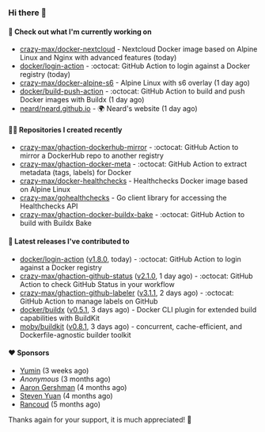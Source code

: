 ### Hi there 👋

#### 👷 Check out what I'm currently working on

- [crazy-max/docker-nextcloud](https://github.com/crazy-max/docker-nextcloud) - Nextcloud Docker image based on Alpine Linux and Nginx with advanced features (today)
- [docker/login-action](https://github.com/docker/login-action) - :octocat: GitHub Action to login against a Docker registry (today)
- [crazy-max/docker-alpine-s6](https://github.com/crazy-max/docker-alpine-s6) - Alpine Linux with s6 overlay (1 day ago)
- [docker/build-push-action](https://github.com/docker/build-push-action) - :octocat: GitHub Action to build and push Docker images with Buildx (1 day ago)
- [neard/neard.github.io](https://github.com/neard/neard.github.io) - 🌍 Neard&#39;s website (1 day ago)

#### 👨‍💻 Repositories I created recently

- [crazy-max/ghaction-dockerhub-mirror](https://github.com/crazy-max/ghaction-dockerhub-mirror) - :octocat: GitHub Action to mirror a DockerHub repo to another registry
- [crazy-max/ghaction-docker-meta](https://github.com/crazy-max/ghaction-docker-meta) - :octocat: GitHub Action to extract metadata (tags, labels) for Docker
- [crazy-max/docker-healthchecks](https://github.com/crazy-max/docker-healthchecks) - Healthchecks Docker image based on Alpine Linux
- [crazy-max/gohealthchecks](https://github.com/crazy-max/gohealthchecks) - Go client library for accessing the Healthchecks API
- [crazy-max/ghaction-docker-buildx-bake](https://github.com/crazy-max/ghaction-docker-buildx-bake) - :octocat: GitHub Action to build with Buildx Bake

#### 🚀 Latest releases I've contributed to

- [docker/login-action](https://github.com/docker/login-action) ([v1.8.0](https://github.com/docker/login-action/releases/tag/v1.8.0), today) - :octocat: GitHub Action to login against a Docker registry
- [crazy-max/ghaction-github-status](https://github.com/crazy-max/ghaction-github-status) ([v2.1.0](https://github.com/crazy-max/ghaction-github-status/releases/tag/v2.1.0), 1 day ago) - :octocat: GitHub Action to check GitHub Status in your workflow
- [crazy-max/ghaction-github-labeler](https://github.com/crazy-max/ghaction-github-labeler) ([v3.1.1](https://github.com/crazy-max/ghaction-github-labeler/releases/tag/v3.1.1), 2 days ago) - :octocat: GitHub Action to manage labels on GitHub
- [docker/buildx](https://github.com/docker/buildx) ([v0.5.1](https://github.com/docker/buildx/releases/tag/v0.5.1), 3 days ago) - Docker CLI plugin for extended build capabilities with BuildKit
- [moby/buildkit](https://github.com/moby/buildkit) ([v0.8.1](https://github.com/moby/buildkit/releases/tag/v0.8.1), 3 days ago) - concurrent, cache-efficient, and Dockerfile-agnostic builder toolkit

#### ❤️ Sponsors
- [Yumin](https://github.com/itsbagpack) (3 weeks ago)
- _Anonymous_ (3 months ago)
- [Aaron Gershman](https://github.com/aegershman) (4 months ago)
- [Steven Yuan](https://github.com/syuan100) (4 months ago)
- [Rancoud](https://github.com/rancoud) (5 months ago)

Thanks again for your support, it is much appreciated! 🙏
